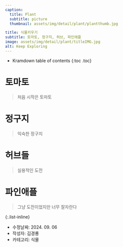 ```yaml
---
caption:
  title: Plant
  subtitle: picture
  thumbnail: assets/img/detail/plant/plantthumb.jpg

title: 식물키우기
subtitle: 토마토, 정구지, 허브, 파인애플
image: assets/img/detail/plant/titleIMG.jpg
alt: Keep Exploring
---
```


* Kramdown table of contents
{:toc .toc}

# 토마토
> 처음 시작은 토마토
# 정구지
> 익숙한 정구지
# 허브들
> 실용적인 도전
# 파인애플
> 그냥 도전이었지만 너무 잘자란다


{:.list-inline}

- 수정날짜: 2024. 09. 06
- 작성자: 김경룡
- 카테고리: 식물
